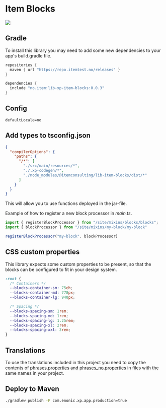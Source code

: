 # Item Blocks

[![](https://repo.itemtest.no/api/badge/latest/releases/no/item/lib-xp-item-blocks)](https://repo.itemtest.no/#/releases/no/item/lib-xp-item-blocks)

## Gradle

To install this library you may need to add some new dependencies to your app's build.gradle file.

```groovy
repositories {
  maven { url "https://repo.itemtest.no/releases" }
}

dependencies {
  include "no.item:lib-xp-item-blocks:0.0.3"
}
```

## Config

```
defaultLocale=no
```

## Add types to tsconfig.json

```json
{
  "compilerOptions": {
    "paths": {
      "/*": [
        "./src/main/resources/*",
        "./.xp-codegen/*",
        "./node_modules/@itemconsulting/lib-item-blocks/dist/*"
      ]
    }
  }
}
```

This will allow you to use functions deployed in the jar-file. 

Example of how to register a new block processor in _main.ts_.

```typescript
import { registerBlockProcessor } from "/site/mixins/blocks/blocks";
import { blockProcessor } from "/site/mixins/my-block/my-block"

registerBlockProcessor("my-block", blockProcessor)
```

## CSS custom properties

This library expects some custom properties to be present, so that the blocks can be configured to fit in your 
design system.

```css
:root {
  /* Containers */
  --blocks-container-sm: 75ch;
  --blocks-container-md: 778px;
  --blocks-container-lg: 940px;

  /* Spacing */
  --blocks-spacing-sm: 1rem;
  --blocks-spacing-md: 1rem;
  --blocks-spacing-lg: 1.25rem;
  --blocks-spacing-xl: 2rem;
  --blocks-spacing-xxl: 3rem;
}
```

## Translations

To use the translations included in this project you need to copy the contents of 
[phrases.properties](src/main/resources/i18n/phrases.properties) and
[phrases_no.properties](src/main/resources/i18n/phrases_no.properties) in files with the same names in your project.

## Deploy to Maven

```bash
./gradlew publish -P com.enonic.xp.app.production=true
```
